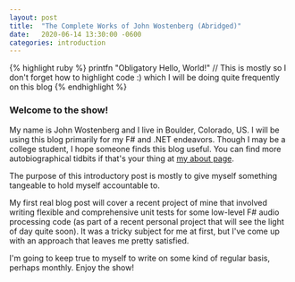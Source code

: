 ```yaml
---
layout: post
title:  "The Complete Works of John Wostenberg (Abridged)"
date:   2020-06-14 13:30:00 -0600
categories: introduction
---
```


{% highlight ruby %}
printfn "Obligatory Hello, World!"
// This is mostly so I don't forget how to highlight code :) which I will be doing quite frequently on this blog
{% endhighlight %}

### Welcome to the show!

My name is John Wostenberg and I live in Boulder, Colorado, US. I will be using this blog primarily for my F# and .NET endeavors. Though I may be a college student, I hope someone finds this blog useful. You can find more autobiographical tidbits if that's your thing at [my about page](/about).

The purpose of this introductory post is mostly to give myself something tangeable to hold myself accountable to.

My first real blog post will cover a recent project of mine that involved writing flexible and comprehensive unit tests for some low-level F# audio processing code (as part of a recent personal project that will see the light of day quite soon). It was a tricky subject for me at first, but I've come up with an approach that leaves me pretty satisfied.

I'm going to keep true to myself to write on some kind of regular basis, perhaps monthly. Enjoy the show!